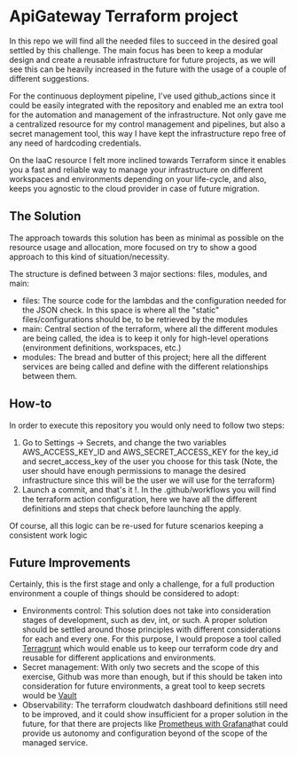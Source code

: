 # ApiGateway Terraform project

In this repo we will find all the needed files to succeed in the desired goal settled by this challenge. The main focus has been to keep a modular design and create a reusable infrastructure for future projects, as we will see this can be heavily increased in the future with the usage of a couple of different suggestions.

For the continuous deployment pipeline, I've used github_actions since it could be easily integrated with the repository and enabled me an extra tool for the automation and management of the infrastructure. Not only gave me a centralized resource for my control management and pipelines, but also a secret management tool, this way I have kept the infrastructure repo free of any need of hardcoding credentials.

On the IaaC resource I felt more inclined towards Terraform since it enables you a fast and reliable way to manage your infrastructure on different workspaces and environments depending on your life-cycle, and also, keeps you agnostic to the cloud provider in case of future migration.

## The Solution

The approach towards this solution has been as minimal as possible on the resource usage and allocation, more focused on try to show a good approach to this kind of situation/necessity.

The structure is defined between 3 major sections: files, modules, and main:

- files: The source code for the lambdas and the configuration needed for the JSON check. In this space is where all the "static" files/configurations should be, to be retrieved by the modules
- main: Central section of the terraform, where all the different modules are being called, the idea is to keep it only for high-level operations (environment definitions, workspaces, etc.)
- modules: The bread and butter of this project; here all the different services are being called and define with the different relationships between them.


## How-to
In order to execute this repository you would only need to follow two steps:

1. Go to Settings -> Secrets, and change the two variables AWS_ACCESS_KEY_ID and AWS_SECRET_ACCESS_KEY for the key_id and secret_access_key of the user you choose for this task (Note, the user should have enough permissions to manage the desired infrastructure since this will be the user we will use for the terraform)
2. Launch a commit, and that's it !. In the .github/workflows you will find the terraform action configuration, here we have all the different definitions and steps that check before launching the apply.

Of course, all this logic can be re-used for future scenarios keeping a consistent work logic

## Future Improvements 

Certainly, this is the first stage and only a challenge, for a full production environment a couple of things should be considered to adopt:

- Environments control: This solution does not take into consideration stages of development, such as dev, int, or such. A proper solution should be settled around those principles with different considerations for each and every one. For this purpose, I would propose a tool called [Terragrunt](https://terragrunt.gruntwork.io/ "Terragrunt") which would enable us to keep our terraform code dry and reusable for different applications and environments.
- Secret management: With only two secrets and the scope of this exercise, Github was more than enough, but if this should be taken into consideration for future environments, a great tool to keep secrets would be [Vault](https://www.vaultproject.io/ "Vault")
- Observability: The terraform cloudwatch dashboard definitions still need to be improved, and it could show insufficient for a proper solution in the future, for that there are projects like [Prometheus with Grafana](https://prometheus.io/docs/visualization/grafana/ "Prometheus with Grafana")that could provide us autonomy and configuration beyond of the scope of the managed service.
